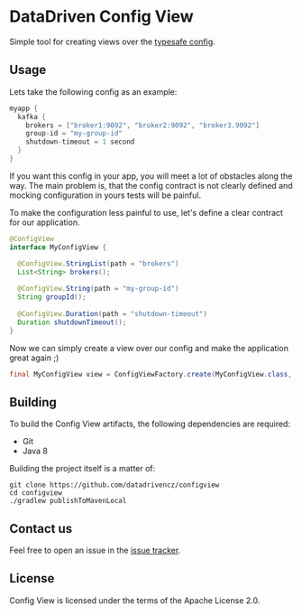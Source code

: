 # DataDriven Config View

Simple tool for creating views over the [typesafe config](https://github.com/lightbend/config).

## Usage

Lets take the following config as an example:

```java
myapp {
  kafka {
    brokers = ["broker1:9092", "broker2:9092", "broker3.9092"]
    group-id = "my-group-id"
    shutdown-timeout = 1 second
  }
}
```

If you want this config in your app, you will meet a lot of obstacles along the way. The main
problem is, that the config contract is not clearly defined and mocking configuration in yours tests
will be painful.

To make the configuration less painful to use, let's define a clear contract for our application.

```java
@ConfigView
interface MyConfigView {

  @ConfigView.StringList(path = "brokers")
  List<String> brokers();
  
  @ConfigView.String(path = "my-group-id")
  String groupId();
  
  @ConfigView.Duration(path = "shutdown-timeout")
  Duration shutdownTimeout();
}
```

Now we can simply create a view over our config and make the application great again ;)

```java
final MyConfigView view = ConfigViewFactory.create(MyConfigView.class, config, "myapp.kafka");
```

## Building

To build the Config View artifacts, the following dependencies are required:
- Git
- Java 8

Building the project itself is a matter of:

```
git clone https://github.com/datadrivencz/configview
cd configview
./gradlew publishToMavenLocal
```

## Contact us

Feel free to open an issue in the [issue tracker](https://github.com/datadrivencz/configview/issues).

## License

Config View is licensed under the terms of the Apache License 2.0.